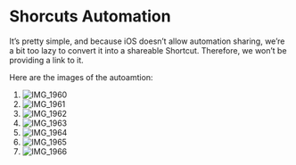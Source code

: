# Shorcuts Automation

It’s pretty simple, and because iOS doesn’t allow automation sharing, we’re a bit too lazy to convert it into a shareable Shortcut. Therefore, we won’t be providing a link to it.

Here are the images of the autoamtion:

1. ![IMG_1960](https://github.com/user-attachments/assets/0d57920f-baa3-4efa-af7f-03000f991b5a)
2. ![IMG_1961](https://github.com/user-attachments/assets/e658dd0a-2bce-4dcd-93f9-f97134f9c647)
3. ![IMG_1962](https://github.com/user-attachments/assets/d5cb35f2-4b42-494e-a0fa-77516211670e)
4. ![IMG_1963](https://github.com/user-attachments/assets/c540af31-db81-4a8f-b810-a9fe5c5bfcc2)
5. ![IMG_1964](https://github.com/user-attachments/assets/81461890-735c-4dd2-bc57-d92d4774a853)
6. ![IMG_1965](https://github.com/user-attachments/assets/1ecba9eb-2125-4eac-a4b8-298cdc3b0d2d)
7. ![IMG_1966](https://github.com/user-attachments/assets/9e1f974a-5955-4892-804b-d0ad22c0403b)
